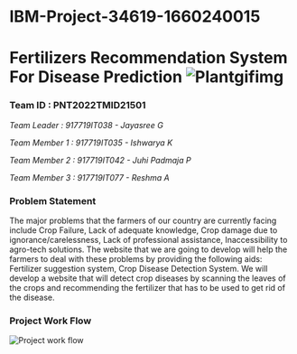 # IBM-Project-34619-1660240015
# Fertilizers Recommendation System For Disease Prediction ![Plantgifimg](https://user-images.githubusercontent.com/87382215/202836106-0d927321-1463-4bf5-a9e9-d3f32c065369.gif)
### Team ID : PNT2022TMID21501
_Team Leader     : 917719IT038 - Jayasree G_

_Team Member 1   : 917719IT035 - Ishwarya K_

_Team Member 2   : 917719IT042 - Juhi Padmaja P_

_Team Member 3   : 917719IT077 - Reshma A_
### Problem Statement
The major problems that the farmers of our country are currently facing include Crop Failure, Lack of adequate knowledge, Crop damage due to ignorance/carelessness, Lack of professional assistance, Inaccessibility to agro-tech solutions. The website that we are going to develop will help the farmers to deal with these problems by providing the following aids: Fertilizer suggestion system, Crop Disease Detection System. We will develop a website that will detect crop diseases by scanning the leaves of the crops and recommending the fertilizer that has to be used to get rid of the disease.
### Project Work Flow
![Project work flow](https://user-images.githubusercontent.com/87382215/202835217-6dabb619-3400-4846-909c-7512992f1d25.jpg)

